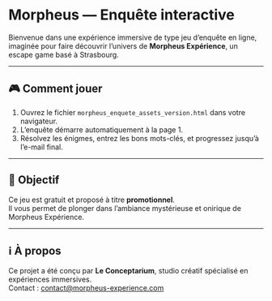 # Morpheus — Enquête interactive

Bienvenue dans une expérience immersive de type jeu d’enquête en ligne, imaginée pour faire découvrir l’univers de **Morpheus Expérience**, un escape game basé à Strasbourg.

---

## 🎮 Comment jouer

1. Ouvrez le fichier `morpheus_enquete_assets_version.html` dans votre navigateur.
3. L’enquête démarre automatiquement à la page 1.
4. Résolvez les énigmes, entrez les bons mots-clés, et progressez jusqu’à l’e-mail final.

---

## 🧠 Objectif

Ce jeu est gratuit et proposé à titre **promotionnel**.  
Il vous permet de plonger dans l’ambiance mystérieuse et onirique de Morpheus Expérience.

---

## ℹ️ À propos

Ce projet a été conçu par **Le Conceptarium**, studio créatif spécialisé en expériences immersives.  
Contact : contact@morpheus-experience.com
